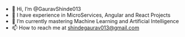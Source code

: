 - 👋 Hi, I’m @GauravShinde013
- 👀 I have experience in MicroServices, Angular and React Projects
- 🌱 I’m currently mastering Machine Learning and Artificial Intelligence
- 📫 How to reach me at shindegaurav013@gmail.com

<!---
GauravShinde013/GauravShinde013 is a ✨ special ✨ repository because its `README.md` (this file) appears on your GitHub profile.
You can click the Preview link to take a look at your changes.
--->
